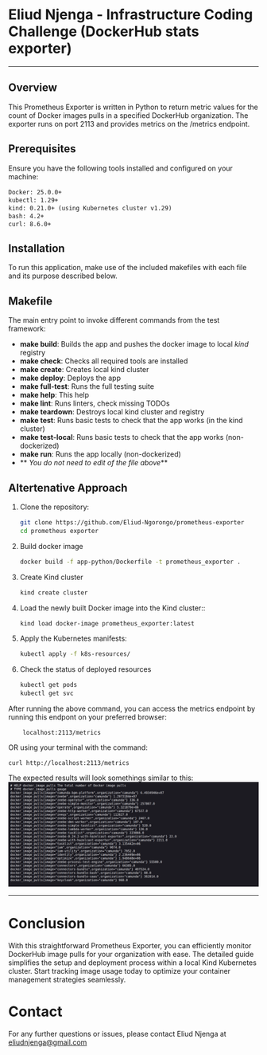 # Eliud Njenga - Infrastructure Coding Challenge (DockerHub stats exporter)
---
## Overview
This Prometheus Exporter is written in Python to return metric values for the count of Docker images pulls in a specified DockerHub organization. The exporter runs on port 2113 and provides metrics on the /metrics endpoint.

## Prerequisites
Ensure you have the following tools installed and configured on your machine:

    Docker: 25.0.0+
    kubectl: 1.29+
    kind: 0.21.0+ (using Kubernetes cluster v1.29)
    bash: 4.2+
    curl: 8.6.0+

## Installation
To run this application, make use of the included makefiles with each file and its purpose described below.
## Makefile

The main entry point to invoke different commands from the test framework:

- **make build**: Builds the app and pushes the docker image to local _kind_ registry
- **make check**: Checks all required tools are installed
- **make create**: Creates local kind cluster
- **make deploy**: Deploys the app
- **make full-test**: Runs the full testing suite
- **make help**: This help
- **make lint**: Runs linters, check missing TODOs
- **make teardown**: Destroys local kind cluster and registry
- **make test**: Runs basic tests to check that the app works (in the kind cluster)
- **make test-local**: Runs basic tests to check that the app works (non-dockerized)
- **make run**: Runs the app locally (non-dockerized)
- ** _You do not need to edit of the file above_**

## Altertenative Approach

1. Clone the repository:
   ``` bash
   git clone https://github.com/Eliud-Ngorongo/prometheus-exporter
   cd prometheus exporter
   ```
2. Build docker image

   ```bash
   docker build -f app-python/Dockerfile -t prometheus_exporter .
   ```
3. Create Kind cluster
   ```bash
   kind create cluster
   ```
4. Load the newly built Docker image into the Kind cluster::
   ``` bash
   kind load docker-image prometheus_exporter:latest
   ```
5. Apply the Kubernetes manifests:
   ``` bash
   kubectl apply -f k8s-resources/
   ```
6. Check the status of deployed resources
   ```bash
   kubectl get pods
   kubectl get svc
   ```


After running the above command, you can access the metrics endpoint by running this endpont on your preferred browser:
```
    localhost:2113/metrics
``` 
 OR using your terminal with the command:
 ``` 
 curl http://localhost:2113/metrics
```
 The expected results will look somethings similar to this:
 ![Diagram of the Prometheus Exporter](app-python/images/prometheus_exporter.png)


---
# Conclusion

With this straightforward Prometheus Exporter, you can efficiently monitor DockerHub image pulls for your organization with ease. The detailed guide simplifies the setup and deployment process within a local Kind Kubernetes cluster. Start tracking image usage today to optimize your container management strategies seamlessly.

# Contact
For any further questions or issues, please contact Eliud Njenga at eliudnjenga@gmail.com
